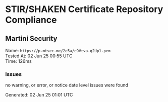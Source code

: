 # STIR/SHAKEN Certificate Repository Compliance

## Martini Security

Name: `https://p.mtsec.me/2e5a/c9Vtva-q2Up1.pem`\
Tested At: 02 Jun 25 00:55 UTC\
Time: 126ms

### Issues

no warning, or error, or notice date level issues were found

Generated: 02 Jun 25 01:01 UTC